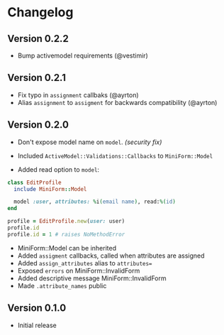 # Changelog

## Version 0.2.2

* Bump activemodel requirements (@vestimir)

## Version 0.2.1

* Fix typo in `assignment` callbaks (@ayrton)
* Alias `assignment` to `assigment` for backwards compatibility (@ayrton)

## Version 0.2.0

* Don't expose model name on `model`. _(security fix)_

* Included `ActiveModel::Validations::Callbacks` to `MiniForm::Model`

* Added read option to `model`:

```ruby
class EditProfile
  include MiniForm::Model

  model :user, attributes: %i(email name), read:%(id)
end

profile = EditProfile.new(user: user)
profile.id
profile.id = 1 # raises NoMethodError
```


* MiniForm::Model can be inherited
* Added `assigment` callbacks, called when attributes are assigned
* Added `assign_attributes` alias to `attributes=`
* Exposed `errors` on MiniForm::InvalidForm
* Added descriptive message MiniForm::InvalidForm
* Made `.attribute_names` public

## Version 0.1.0

* Initial release
